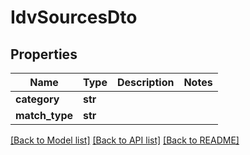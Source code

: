 # IdvSourcesDto

## Properties
Name | Type | Description | Notes
------------ | ------------- | ------------- | -------------
**category** | **str** |  | 
**match_type** | **str** |  | 

[[Back to Model list]](../README.md#documentation-for-models) [[Back to API list]](../README.md#documentation-for-api-endpoints) [[Back to README]](../README.md)

